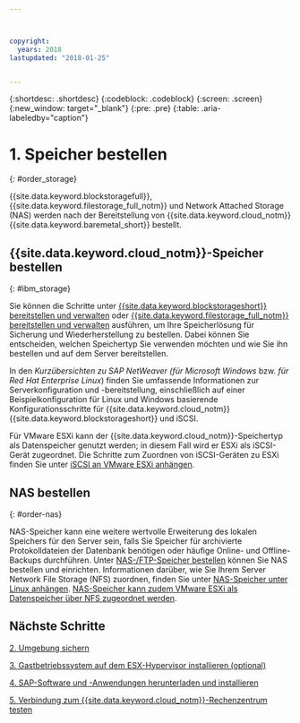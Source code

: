 ```yaml
---



copyright:
  years: 2018
lastupdated: "2018-01-25"


---
```


{:shortdesc: .shortdesc}
{:codeblock: .codeblock}
{:screen: .screen}
{:new_window: target="_blank"}
{:pre: .pre}
{:table: .aria-labeledby="caption"}

# 1. Speicher bestellen
{: #order_storage}

{{site.data.keyword.blockstoragefull}}, {{site.data.keyword.filestorage_full_notm}} und Network Attached Storage (NAS) werden nach der Bereitstellung von {{site.data.keyword.cloud_notm}} {{site.data.keyword.baremetal_short}} bestellt. 

## {{site.data.keyword.cloud_notm}}-Speicher bestellen
{: #ibm_storage}

Sie können die Schritte unter [{{site.data.keyword.blockstorageshort}} bereitstellen und verwalten](https://console.bluemix.net/docs/infrastructure/BlockStorage/index.html#getting-started-with-block-storage) oder [{{site.data.keyword.filestorage_full_notm}} bereitstellen und verwalten](https://console.bluemix.net/docs/infrastructure/FileStorage/provisioning-file-storage.html#provisioning-and-managing-ibm-file-storage-for-ibm-cloud) ausführen, um Ihre Speicherlösung für Sicherung und Wiederherstellung zu bestellen. Dabei können Sie entscheiden, welchen Speichertyp Sie verwenden möchten und wie Sie ihn bestellen und auf dem Server bereitstellen.

In den *Kurzübersichten zu SAP NetWeaver (für Microsoft Windows* bzw. *für Red Hat Enterprise Linux*) finden Sie umfassende Informationen zur Serverkonfiguration und -bereitstellung, einschließlich auf einer Beispielkonfiguration für Linux und Windows basierende Konfigurationsschritte für {{site.data.keyword.cloud_notm}} {{site.data.keyword.blockstorageshort}} und iSCSI.

Für VMware ESXi kann der {{site.data.keyword.cloud_notm}}-Speichertyp als Datenspeicher genutzt werden; in diesem Fall wird er ESXi als iSCSI-Gerät zugeordnet. Die Schritte zum Zuordnen von iSCSI-Geräten zu ESXi finden Sie unter [iSCSI an VMware ESXi anhängen](https://console.bluemix.net/docs/infrastructure/vmware/mounting-iscsi-vmware-esxi.html#mounting-iscsi-vmware-esxi).

## NAS bestellen
{: #order-nas}

NAS-Speicher kann eine weitere wertvolle Erweiterung des lokalen Speichers für den Server sein, falls Sie Speicher für archivierte Protokolldateien der Datenbank benötigen oder häufige Online- und Offline-Backups durchführen. Unter [NAS-/FTP-Speicher bestellen](https://console.bluemix.net/docs/infrastructure/network-attached-storage/index.html#ordering-nas-ftp-storage) können Sie NAS bestellen und einrichten. Informationen darüber, wie Sie Ihrem Server Network File Storage (NFS) zuordnen, finden Sie unter [NAS-Speicher unter Linux anhängen](https://console.bluemix.net/docs/infrastructure/network-attached-storage/mount-nas-storage-linux.html#mounting-nas-storage-in-linux). [NAS-Speicher kann zudem VMware ESXi als Datenspeicher über NFS zugeordnet werden](https://console.bluemix.net/docs/infrastructure/network-attached-storage/connect-nas-storage-windows.html#connecting-to-nas-storage-in-windows).

## Nächste Schritte

  [2. Umgebung sichern](/docs/infrastructure/sap-netweaver/sap-secure-environment.html)

  [3. Gastbetriebssystem auf dem ESX-Hypervisor installieren (optional)](/docs/infrastructure/sap-netweaver/sap-installing-guest-operating-system-VMware-deployments.html)

  [4. SAP-Software und -Anwendungen herunterladen und installieren](/docs/infrastructure/sap-netweaver/sap-installing-SAP-landscape.html)
  
  [5. Verbindung zum {{site.data.keyword.cloud_notm}}-Rechenzentrum testen](/docs/infrastructure/sap-netweaver/sap-testing-connectivity.html)
